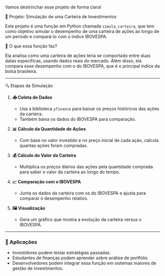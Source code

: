Vamos destrinchar esse projeto de forma clara!

💼 Projeto: Simulação de uma Carteira de Investimentos

Este projeto é uma função em Python chamada `simula_carteira`, que tem como objetivo simular o desempenho de uma carteira de ações ao longo de um período e compará-lo com o índice IBOVESPA.

🧠 O que essa função faz?

Ela analisa como uma carteira de ações teria se comportado entre duas datas específicas, usando dados reais do mercado. Além disso, ela compara esse desempenho com o do IBOVESPA, que é o principal índice da bolsa brasileira.

---

 🔍 Etapas da Simulação

1. **📥 Coleta de Dados**
   - Usa a biblioteca `yfinance` para baixar os preços históricos das ações da carteira.
   - Também baixa os dados do IBOVESPA para comparação.

2. **📊 Cálculo da Quantidade de Ações**
   - Com base no valor investido e no preço inicial de cada ação, calcula quantas ações foram compradas.

3. **💰 Cálculo do Valor da Carteira**
   - Multiplica os preços diários das ações pela quantidade comprada para saber o valor da carteira ao longo do tempo.

4. **📈 Comparação com o IBOVESPA**
   - Junta os dados da carteira com os do IBOVESPA e ajusta para comparar o desempenho relativo.

5. **🖼️ Visualização**
   - Gera um gráfico que mostra a evolução da carteira versus o IBOVESPA.

---


### 📌 Aplicações

- Investidores podem testar estratégias passadas.
- Estudantes de finanças podem aprender sobre análise de portfólio.
- Desenvolvedores podem integrar essa função em sistemas maiores de gestão de investimentos.
